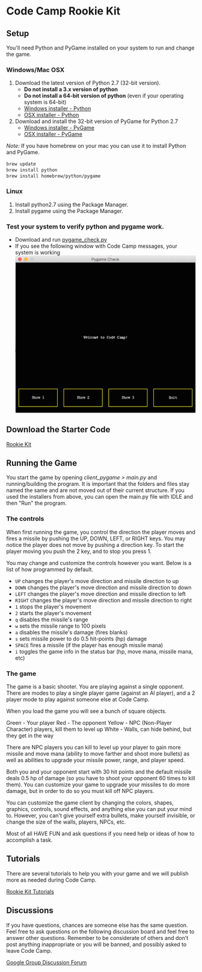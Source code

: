 # Code Camp Rookie Kit


## Setup

You'll need Python and PyGame installed on your system
to run and change the game.

### Windows/Mac OSX

1.	Download the latest version of Python 2.7 (32-bit version).
	*	**Do not install a 3.x version of python**
	*	**Do not install a 64-bit version of python** (even if your operating system is 64-bit)
	*	[Windows installer - Python](2015-thumbdrive-contents/WINDOWS/python-2.7.10.msi?raw=true)
	*	[OSX installer - Python](2015-thumbdrive-contents/OSX/python-2.7.10-macosx10.6.pkg?raw=true)
2.	Download and install the 32-bit version of PyGame for Python 2.7
	*	[Windows installer - PyGame](2015-thumbdrive-contents/WINDOWS/pygame-1.9.1.win32-py2.7.msi?raw=true)
	*	[OSX installer - PyGame](2015-thumbdrive-contents/OSX/pygame-1.9.1release-python.org-32bit-py2.7-macosx10.3.dmg?raw=true)

*Note:* If you have homebrew on your mac you can use it to install Python and PyGame.

	brew update
	brew install python
	brew install homebrew/python/pygame

### Linux

1.	Install python2.7 using the Package Manager.
2.	Install pygame using the Package Manager.

### Test your system to verify python and pygame work.
	
*	Download and run [pygame_check.py](2015-thumbdrive-contents/pygame_check.py)
*	If you see the following window with Code Camp messages, your system is working ![PyGame Check](assets/images/pygame_check.png)


## Download the Starter Code

[Rookie Kit](2015-thumbdrive-contents/rookie-kit.zip?raw=true)


## Running the Game

You start the game by opening *client_pygame > main.py* and running/building the program. It is important that the folders and files stay named the same and are not moved out of their current structure. If you used the installers from above, you can open the main.py file with IDLE and then "Run" the program.


### The controls

When first running the game, you control the direction the player moves and fires a missile by pushing the UP, DOWN, LEFT, or RIGHT keys. You may notice the player does not move by pushing a direction key. To start the player moving you push the 2 key, and to stop you press 1.

You may change and customize the controls however you want. Below is a list of how programmed by default.

*	`UP` changes the player's move direction and missile direction to up
*	`DOWN` changes the player's move direction and missile direction to down
*	`LEFT` changes the player's move direction and missile direction to left
*	`RIGHT` changes the player's move direction and missile direction to right
*	`1` stops the player's movement
*	`2` starts the player's movement
*	`q` disables the missile's range
*	`w` sets the missile range to 100 pixels
*	`a` disables the missile's damage (fires blanks)
*	`s` sets missile power to do 0.5 hit-points (hp) damage
*	`SPACE` fires a missile (if the player has enough missile mana)
*	`i` toggles the game info in the status bar (hp, move mana, missile mana, etc)


### The game

The game is a basic shooter. You are playing against a single opponent. There are modes to play a single player game (against an AI player), and a 2 player mode to play against someone else at Code Camp.

When you load the game you will see a bunch of square objects.

Green - Your player
Red - The opponent
Yellow - NPC (Non-Player Character) players, kill them to level up
White - Walls, can hide behind, but they get in the way

There are NPC players you can kill to level up your player to gain more missile and move mana (ability to move farther and shoot more bullets) as well as abilities to upgrade your missile power, range, and player speed.

Both you and your opponent start with 30 hit points and the default missile deals 0.5 hp of damage (so you have to shoot your opponent 60 times to kill them). You can customize your game to upgrade your missiles to do more damage, but in order to do so you must kill off NPC players.

You can customize the game client by changing the colors, shapes, graphics, controls, sound effects, and anything else you can put your mind to. However, you can't give yourself extra bullets, make yourself invisible, or change the size of the walls, players, NPCs, etc.

Most of all HAVE FUN and ask questions if you need help or ideas of how to accomplish a task.


## Tutorials

There are several tutorials to help you with your game and we will publish more as needed during Code Camp.

[Rookie Kit Tutorials](tutorials)


## Discussions

If you have questions, chances are someone else has the same question. Feel free to ask questions on the following discussion board and feel free to answer other questions. Remember to be considerate of others and don't post anything inappropriate or you will be banned, and possibly asked to leave Code Camp.

[Google Group Discussion Forum](https://groups.google.com/forum/#!forum/code-camp-rookie-kit)